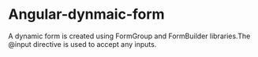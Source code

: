 # Angular-dynmaic-form
A dynamic form is created using FormGroup and FormBuilder libraries.The @input directive is used to accept any inputs.
